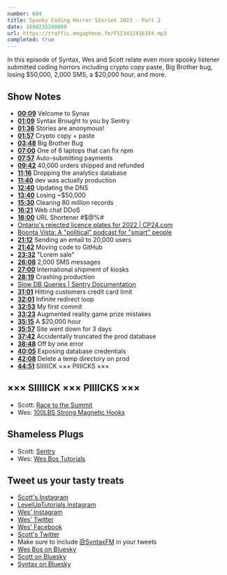 ```yaml
---
number: 684
title: Spooky Coding Horror Stories 2023 - Part 2
date: 1698235200009
url: https://traffic.megaphone.fm/FSI3432416354.mp3
completed: true
---
```


In this episode of Syntax, Wes and Scott relate even more spooky listener submitted coding horrors including crypto copy paste, Big Brother bug, losing $50,000, 2,000 SMS, a $20,000 hour, and more.

## Show Notes

- **[00:09](#t=00:09)** Velcome to Synax
- **[01:09](#t=01:09)** Syntax Brought to you by Sentry
- **[01:36](#t=01:36)** Stories are anonymous!
- **[01:57](#t=01:57)** Crypto copy + paste
- **[03:48](#t=03:48)** Big Brother Bug
- **[07:00](#t=07:00)** One of 6 laptops that can fix npm
- **[07:57](#t=07:57)** Auto-submitting payments
- **[09:42](#t=09:42)** 40,000 orders shipped and refunded
- **[11:16](#t=11:16)** Dropping the analytics database
- **[11:40](#t=11:40)** dev was actually production
- **[12:40](#t=12:40)** Updating the DNS
- **[13:40](#t=13:40)** Losing ~$50,000
- **[15:30](#t=15:30)** Clearing 80 million records
- **[16:21](#t=16:21)** Web chat DDoS
- **[18:00](#t=18:00)** URL Shortener #$@%#
- [Ontario's rejected licence plates for 2022 | CP24.com](https://www.cp24.com/news/these-are-ontario-s-rejected-licence-plates-from-2022-1.6217558)
- [Boonta Vista: A "political" podcast for "smart" people](https://www.boontavista.com/)
- **[21:12](#t=21:12)** Sending an email to 20,000 users
- **[21:42](#t=21:42)** Moving code to GitHub
- **[23:32](#t=23:32)** "Lorem sale"
- **[26:08](#t=26:08)** 2,000 SMS messages
- **[27:00](#t=27:00)** International shipment of kiosks
- **[28:19](#t=28:19)** Crashing production
- [Slow DB Queries | Sentry Documentation](https://docs.sentry.io/product/issues/issue-details/performance-issues/slow-db-queries/)
- **[31:01](#t=31:01)** Hitting customers credit card limit
- **[32:01](#t=32:01)** Infinite redirect loop
- **[32:53](#t=32:53)** My first commit
- **[33:23](#t=33:23)** Augmented reality game prize mistakes
- **[35:15](#t=35:15)** A $20,000 hour
- **[35:57](#t=35:57)** Site went down for 3 days
- **[37:42](#t=37:42)** Accidentally truncated the prod database
- **[38:48](#t=38:48)** Off by one error
- **[40:05](#t=40:05)** Exposing database credentials
- **[42:08](#t=42:08)** Delete a temp directory on prod
- **[44:51](#t=44:51)** SIIIIICK ××× PIIIICKS ×××

## ××× SIIIIICK ××× PIIIICKS ×××

- Scott: [Race to the Summit](https://www.netflix.com/browse/genre/34399?jbv=81517219)
- Wes: [100LBS Strong Magnetic Hooks](https://www.amazon.ca/dp/B0CDH1BGS1?crid=PCR6UZRJ5ZTG&keywords=100lb+magnet&sprefix=100lb+magnet,aps,107&th=1&language=en_US&sr=8-5&linkCode=gs2&linkId=49131cd489767398fb3486d6edbe91fd&tag=isi777-20)

## Shameless Plugs

- Scott: [Sentry](https://sentry.io)
- Wes: [Wes Bos Tutorials](https://wesbos.com/courses)

## Tweet us your tasty treats

- [Scott's Instagram](https://www.instagram.com/stolinski/)
- [LevelUpTutorials Instagram](https://www.instagram.com/LevelUpTutorials/)
- [Wes' Instagram](https://www.instagram.com/wesbos/)
- [Wes' Twitter](https://twitter.com/wesbos)
- [Wes' Facebook](https://www.facebook.com/wesbos.developer)
- [Scott's Twitter](https://twitter.com/stolinski)
- Make sure to include [@SyntaxFM](https://twitter.com/SyntaxFM) in your tweets
- [Wes Bos on Bluesky](https://bsky.app/profile/wesbos.com)
- [Scott on Bluesky](https://bsky.app/profile/tolin.ski)
- [Syntax on Bluesky](https://bsky.app/profile/syntax.fm)
